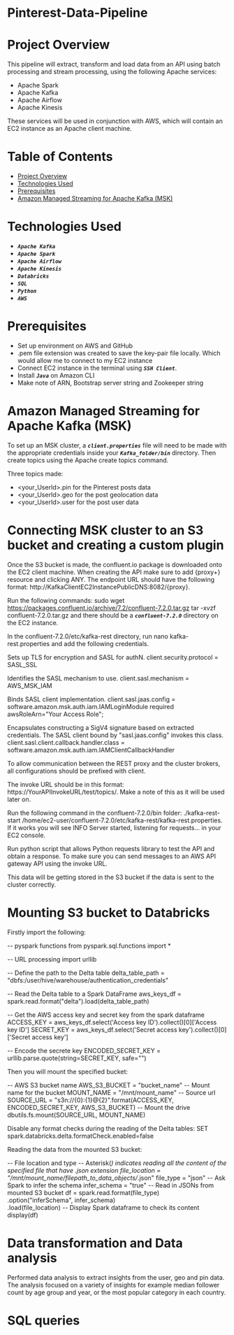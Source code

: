 # Pinterest-Data-Pipeline

# Project Overview

This pipeline will extract, transform and load data from an API using batch processing and stream processing, using the following Apache services:
- Apache Spark
- Apache Kafka
- Apache Airflow
- Apache Kinesis

These services will be used in conjunction with AWS, which will contain an EC2 instance as an Apache client machine.

# Table of Contents
- [Project Overview](#project-overview)
- [Technologies Used](#technologies-used)
- [Prerequisites](#prerequisites)
- [Amazon Managed Streaming for Apache Kafka (MSK)](#amazon-managed-streaming-for-apache-kafka-(MSK))

# Technologies Used

- ***`Apache Kafka`*** 
- ***`Apache Spark`***    
- ***`Apache Airflow`***   
- ***`Apache Kinesis`***
- ***`Databricks`***
- ***`SQL`***
- ***`Python`***
- ***`AWS`***

# Prerequisites

- Set up environment on AWS and GitHub
- .pem file extension was created to save the key-pair file locally. Which would allow me to connect to my EC2 instance
- Connect EC2 instance in the terminal using ***`SSH Client`***.
- Install ***`Java`*** on Amazon CLI
- Make note of ARN, Bootstrap server string and Zookeeper string

# Amazon Managed Streaming for Apache Kafka (MSK)

To set up an MSK cluster, a ***`client.properties`*** file will need to be made with the appropriate credentials inside your ***`Kafka_folder/bin`*** directory.
Then create topics using the Apache create topics command.

Three topics made:
- <your_UserId>.pin for the Pinterest posts data
- <your_UserId>.geo for the post geolocation data
- <your_UserId>.user for the post user data

# Connecting MSK cluster to an S3 bucket and creating a custom plugin

Once the S3 bucket is made, the confluent.io package is downloaded onto the EC2 client machine.
When creating the API make sure to add {proxy+} resource and clicking ANY. The endpoint URL should have the following format: http://KafkaClientEC2InstancePublicDNS:8082/{proxy}.

Run the following commands: sudo wget https://packages.confluent.io/archive/7.2/confluent-7.2.0.tar.gz
tar -xvzf confluent-7.2.0.tar.gz and there should be a ***`confluent-7.2.0`*** directory on the EC2 instance.

In the confluent-7.2.0/etc/kafka-rest directory, run nano kafka-rest.properties and add the following credentials.

Sets up TLS for encryption and SASL for authN.
client.security.protocol = SASL_SSL

Identifies the SASL mechanism to use.
client.sasl.mechanism = AWS_MSK_IAM

Binds SASL client implementation.
client.sasl.jaas.config = software.amazon.msk.auth.iam.IAMLoginModule required awsRoleArn="Your Access Role";

Encapsulates constructing a SigV4 signature based on extracted credentials.
The SASL client bound by "sasl.jaas.config" invokes this class.
client.sasl.client.callback.handler.class = software.amazon.msk.auth.iam.IAMClientCallbackHandler

To allow communication between the REST proxy and the cluster brokers, all configurations should be prefixed with client.

The invoke URL should be in this format: https://YourAPIInvokeURL/test/topics/<AllYourTopics>. Make a note of this as it will be used later on.

Run the following command in the confluent-7.2.0/bin folder: ./kafka-rest-start /home/ec2-user/confluent-7.2.0/etc/kafka-rest/kafka-rest.properties. If it works you will see INFO Server started, listening for requests... in your EC2 console.

Run python script that allows Python requests library to test the API and obtain a response. To make sure you can send messages to an AWS API gateway API using the invoke URL. 

This data will be getting stored in the S3 bucket if the data is sent to the cluster correctly.

# Mounting S3 bucket to Databricks

Firstly import the following:

-- pyspark functions
from pyspark.sql.functions import *

-- URL processing
import urllib

-- Define the path to the Delta table
delta_table_path = "dbfs:/user/hive/warehouse/authentication_credentials"

-- Read the Delta table to a Spark DataFrame
aws_keys_df = spark.read.format("delta").load(delta_table_path)

-- Get the AWS access key and secret key from the spark dataframe
ACCESS_KEY = aws_keys_df.select('Access key ID').collect()[0]['Access key ID']
SECRET_KEY = aws_keys_df.select('Secret access key').collect()[0]['Secret access key']

-- Encode the secrete key
ENCODED_SECRET_KEY = urllib.parse.quote(string=SECRET_KEY, safe="")

Then you will mount the specified bucket:

-- AWS S3 bucket name
AWS_S3_BUCKET = "bucket_name"
-- Mount name for the bucket
MOUNT_NAME = "/mnt/mount_name"
-- Source url
SOURCE_URL = "s3n://{0}:{1}@{2}".format(ACCESS_KEY, ENCODED_SECRET_KEY, AWS_S3_BUCKET)
-- Mount the drive
dbutils.fs.mount(SOURCE_URL, MOUNT_NAME)

Disable any format checks during the reading of the Delta tables:
SET spark.databricks.delta.formatCheck.enabled=false

Reading the data from the mounted S3 bucket:

-- File location and type
-- Asterisk(*) indicates reading all the content of the specified file that have .json extension
file_location = "/mnt/mount_name/filepath_to_data_objects/*.json" 
file_type = "json"
-- Ask Spark to infer the schema
infer_schema = "true"
-- Read in JSONs from mounted S3 bucket
df = spark.read.format(file_type) \
.option("inferSchema", infer_schema) \
.load(file_location)
-- Display Spark dataframe to check its content
display(df)

# Data transformation and Data analysis

Performed data analysis to extract insights from the user, geo and pin data. The analysis focused on a variety of insights for example median follower count by age group and year, or the most popular category in each country.

# SQL queries


